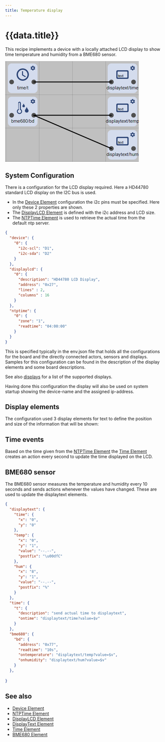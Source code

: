 ```yaml
---
title: Temperature display
---
```


# {{data.title}}

This recipe implements a device with a locally attached LCD display to show time temperature and humidity from a BME680 sensor.

![Elements used in led recipe](/recipes/tempdisplayflow.png)


## System Configuration

There is a configuration for the LCD display required. Here a HD44780 standard LCD display on the I2C bus is used.

* In the [Device Element](/elements/device.md) configuration the i2c pins must be specified. Here only these 2 properties are shown. 
* The [DisplayLCD Element](/elements/lcd.md) is defined with the i2c address and LCD size.
* The [NTPTime Element](/elements/ntptime.md) is used to retrieve the actual time from the default ntp server.

```json
{
  "device": {
    "0": {
      "i2c-scl": "D1",
      "i2c-sda": "D2"
    }
  },
  "displaylcd": {
    "0": {
      "description": "HD44780 LCD Display",
      "address": "0x27",
      "lines" : 2,
      "columns" : 16
    }
  },
  "ntptime": {
    "0": {
      "zone": "1",
      "readtime": "04:00:00"
    }
  }
}
```

This is specified typically in the env.json file that holds all the configurations for the board and the directly connected actors, sensors and displays.
Samples for this configuration can be found in the description of the display elements and some board descriptions.

See also [displays](/displays.md) for a list of the supported displays.

Having done this configuration the display will also be used on system startup showing the device-name and the assigned ip-address. 


## Display elements

The configuration used 3 display elements for text to define the position and size of the information that will be shown:


## Time events

Based on the time given from the [NTPTime Element](/elements/ntptime.md) the [Time Element](/elements/time.md) creates an action every second to update the time displayed on the LCD.


## BME680 sensor

The BME680 sensor measures the temperature and humidity every 10 seconds and sends actions whenever the values have changed.
These are used to update the displaytext elements. 


```json
{
  "displaytext": {
    "time": {
      "x": "0",
      "y": "0"
    },
    "temp": {
      "x": "0",
      "y": "1",
      "value": "--.--",
      "postfix": "\u00dfC"
    },
    "hum": {
      "x": "8",
      "y": "1",
      "value": "--.--",
      "postfix": "%"
    }
  },
  "time": {
    "t": {
      "description": "send actual time to displaytext",
      "ontime": "displaytext/time?value=$v"
    }
  },
  "bme680": {
    "bd": {
      "address": "0x77",
      "readtime": "10s",
      "ontemperature": "displaytext/temp?value=$v",
      "onhumidity": "displaytext/hum?value=$v"
    }
  },

}
```


## See also

* [Device Element](/elements/device.md)
* [NTPTime Element](/elements/ntptime.md)
* [DisplayLCD Element](/elements/lcd.md)
* [DisplayText Element](/elements/displaytext.md)
* [Time Element](/elements/time.md)
* [BME680 Element](/elements/bme680.md)
  
  

